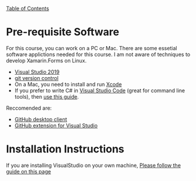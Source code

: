 [Table of Contents](README.md)

# Pre-requisite Software

For this course, you can work on a PC or Mac. There are some essetial software applictions needed for this course. I am not aware of techniques to develop Xamarin.Forms on Linux.

* [Visual Studio 2019](https://visualstudio.microsoft.com/vs/)
* [git version control](https://git-scm.com/downloads)
* On a Mac, you need to install and run [Xcode](https://apps.apple.com/gb/app/xcode/id497799835?mt=12)
* If you prefer to write C# in [Visual Studio Code](https://code.visualstudio.com/download) (great for command line tools), then [use this guide](https://docs.microsoft.com/en-us/dotnet/core/tutorials/with-visual-studio-code).

Reccomended are:

 - [GitHub desktop client](https://desktop.github.com/)
 - [GitHub extension for Visual Studio](https://visualstudio.github.com/)
 
# Installation Instructions
If you are installing VisualStudio on your own machine, [Please follow the guide on this page](https://docs.microsoft.com/en-us/xamarin/get-started/installation/index?pivots=windows)


